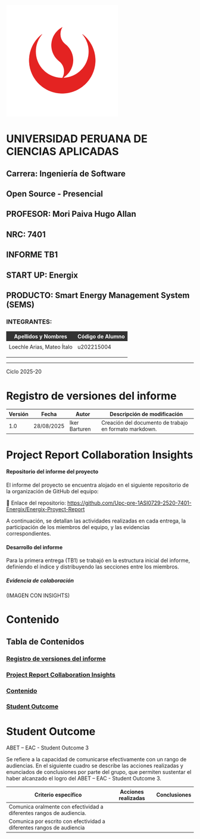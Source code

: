 ![upc logo .png](assets/upc-logo.png)

# UNIVERSIDAD PERUANA DE CIENCIAS APLICADAS

## Carrera: Ingeniería de Software
## Open Source - Presencial
## PROFESOR: Mori Paiva Hugo Allan
## NRC: 7401
## INFORME TB1
## START UP: Energix
## PRODUCTO: Smart Energy Management System (SEMS)

### INTEGRANTES:

<table>
  <thead>
    <tr>
      <th style="background-color: #333; color: #fff;">Apellidos y Nombres</th>
      <th style="background-color: #333; color: #fff;">Código de Alumno</th>
    </tr>
  </thead>
  <tbody>
    <tr>
      <td></td>
      <td></td>
    </tr>
    <tr>
      <td>Loechle Arias, Mateo Ítalo</td>
      <td>u202215004</td>
    </tr>
    <tr>
      <td></td>
      <td></td>
    </tr>
    <tr>
      <td></td>
      <td></td>
    </tr>
    <tr>
      <td></td>
      <td></td>
    </tr>
  </tbody>
</table>

--- 

Ciclo 2025-20

# Registro de versiones del informe

| Versión | Fecha      | Autor         | Descripción de modificación                               |
|---------|------------|---------------|-----------------------------------------------------------|
| 1.0     | 28/08/2025 | Iker Barturen | Creación del documento de trabajo en formato markdown.    |

# Project Report Collaboration Insights

#### Repositorio del informe del proyecto
El informe del proyecto se encuentra alojado en el siguiente repositorio de la organización de GitHub del equipo:

🔗 Enlace del repositorio: https://github.com/Upc-pre-1ASI0729-2520-7401-Energix/Energix-Proyect-Report

A continuación, se detallan las actividades realizadas en cada entrega, la participación de los miembros del equipo, y las evidencias correspondientes.

#### Desarrollo del informe
Para la primera entrega (TB1) se trabajó en la estructura inicial del informe, definiendo el índice y distribuyendo las secciones entre los miembros.

##### Evidencia de colaboración
(IMAGEN CON INSIGHTS)

# Contenido

## Tabla de Contenidos

### [Registro de versiones del informe](#registro-de-versiones-del-informe)
### [Project Report Collaboration Insights](#project-report-collaboration-insights)
### [Contenido](#contenido)
### [Student Outcome](#student-outcome-1)


# Student Outcome

ABET – EAC - Student Outcome 3

Se refiere a la capacidad de comunicarse efectivamente con un rango de audiencias.
En el siguiente cuadro se describe las acciones realizadas y enunciados de
conclusiones por parte del grupo, que permiten sustentar el haber alcanzado el logro
del ABET – EAC - Student Outcome 3.


| Criterio específico                                                   | Acciones realizadas | Conclusiones |
|-----------------------------------------------------------------------|---------------------|--------------|
| Comunica oralmente con efectividad a diferentes rangos de audiencia.  |                     |              |
| Comunica por escrito con efectividad a diferentes rangos de audiencia |                     |              |